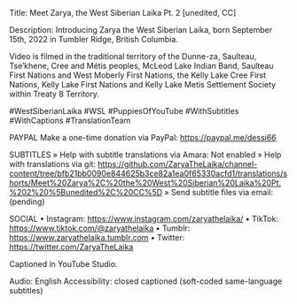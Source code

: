 Title: Meet Zarya, the West Siberian Laika Pt. 2 [unedited, CC]

Description: Introducing Zarya the West Siberian Laika, born September 15th, 2022 in Tumbler Ridge, British Columbia.

Video is filmed in the traditional territory of the Dunne-za, Saulteau, Tse’khene, Cree and Métis peoples, McLeod Lake Indian Band, Saulteau First Nations and West Moberly First Nations, the Kelly Lake Cree First Nations, Kelly Lake First Nations and Kelly Lake Metis Settlement Society within Treaty 8 Territory.

#WestSiberianLaika #WSL #PuppiesOfYouTube 
#WithSubtitles #WithCaptions #TranslationTeam

PAYPAL
Make a one-time donation via PayPal: https://paypal.me/dessi66

SUBTITLES
» Help with subtitle translations via Amara: Not enabled
» Help with translations via git: https://github.com/ZaryaTheLaika/channel-content/tree/bfb21bb0090e844625b3ce82a1ea0f65330acfd1/translations/shorts/Meet%20Zarya%2C%20the%20West%20Siberian%20Laika%20Pt.%202%20%5Bunedited%2C%20CC%5D
» Send subtitle files via email: (pending)

SOCIAL
• Instagram: https://www.instagram.com/zaryathelaika/
• TikTok: https://www.tiktok.com/@zaryathelaika
• Tumblr: https://www.zaryathelaika.tumblr.com
• Twitter: https://twitter.com/ZaryaTheLaika

Captioned in YouTube Studio.

Audio: English
Accessibility: closed captioned (soft-coded same-language subtitles)

<!--- URL: https://youtube.com/shorts/LiMomS4r8go?feature=share -->
